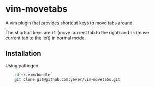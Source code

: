 # vim-movetabs

A vim plugin that provides shortcut keys to move tabs around.

The shortcut keys are `tl` (move current tab to the right) and `th` (move current tab to the left) in normal mode.

## Installation

Using pathogen:
```sh
    cd ~/.vim/bundle
    git clone git@github.com:yever/vim-movetabs.git
```
